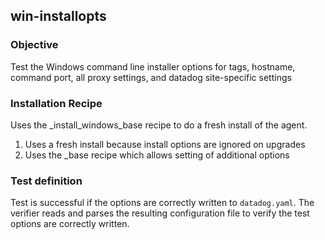 ## win-installopts

### Objective

Test the Windows command line installer options for tags, hostname, command port, all proxy settings, and datadog site-specific settings

### Installation Recipe

Uses the \_install_windows_base recipe to do a fresh install of the agent.
1. Uses a fresh install because install options are ignored on upgrades
2. Uses the \_base recipe which allows setting of additional options

### Test definition

Test is successful if the options are correctly written to `datadog.yaml`.  The verifier reads and parses the resulting configuration file to verify the test options are correctly written. 